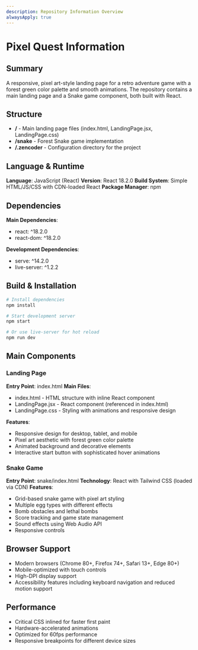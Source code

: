 ```yaml
---
description: Repository Information Overview
alwaysApply: true
---
```


# Pixel Quest Information

## Summary
A responsive, pixel art-style landing page for a retro adventure game with a forest green color palette and smooth animations. The repository contains a main landing page and a Snake game component, both built with React.

## Structure
- **/** - Main landing page files (index.html, LandingPage.jsx, LandingPage.css)
- **/snake** - Forest Snake game implementation
- **/.zencoder** - Configuration directory for the project

## Language & Runtime
**Language**: JavaScript (React)
**Version**: React 18.2.0
**Build System**: Simple HTML/JS/CSS with CDN-loaded React
**Package Manager**: npm

## Dependencies
**Main Dependencies**:
- react: ^18.2.0
- react-dom: ^18.2.0

**Development Dependencies**:
- serve: ^14.2.0
- live-server: ^1.2.2

## Build & Installation
```bash
# Install dependencies
npm install

# Start development server
npm start

# Or use live-server for hot reload
npm run dev
```

## Main Components

### Landing Page
**Entry Point**: index.html
**Main Files**:
- index.html - HTML structure with inline React component
- LandingPage.jsx - React component (referenced in index.html)
- LandingPage.css - Styling with animations and responsive design

**Features**:
- Responsive design for desktop, tablet, and mobile
- Pixel art aesthetic with forest green color palette
- Animated background and decorative elements
- Interactive start button with sophisticated hover animations

### Snake Game
**Entry Point**: snake/index.html
**Technology**: React with Tailwind CSS (loaded via CDN)
**Features**:
- Grid-based snake game with pixel art styling
- Multiple egg types with different effects
- Bomb obstacles and lethal bombs
- Score tracking and game state management
- Sound effects using Web Audio API
- Responsive controls

## Browser Support
- Modern browsers (Chrome 80+, Firefox 74+, Safari 13+, Edge 80+)
- Mobile-optimized with touch controls
- High-DPI display support
- Accessibility features including keyboard navigation and reduced motion support

## Performance
- Critical CSS inlined for faster first paint
- Hardware-accelerated animations
- Optimized for 60fps performance
- Responsive breakpoints for different device sizes